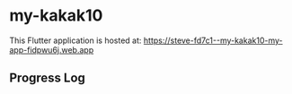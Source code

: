 # my-kakak10

This Flutter application is hosted at: https://steve-fd7c1--my-kakak10-my-app-fidpwu6j.web.app

## Progress Log

